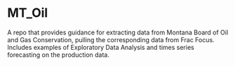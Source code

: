 # MT_Oil
A repo that provides guidance for extracting data from Montana Board of Oil and Gas Conservation, pulling the corresponding data from Frac Focus. Includes examples of Exploratory Data Analysis and times series forecasting on the production data.
